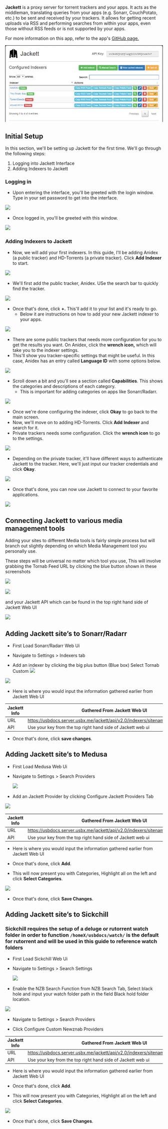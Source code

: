 **Jackett** is a proxy server for torrent trackers and your apps. It acts as the middleman, translating queries from your apps (e.g. Sonarr, CouchPotato, etc.) to be sent and received by your trackers. It allows for getting recent uploads via RSS and performing searches from within your apps, even those without RSS feeds or is not supported by your apps.

For more information on this app, refer to the app's [GitHub page.](https://github.com/Jackett/Jackett)

![](https://raw.githubusercontent.com/DyonR/docker-templates/master/Screenshots/jackettvpn/jackettvpn-mainpage.png)

## Initial Setup

In this section, we'll be setting up Jackett for the first time. We'll go through the following steps:

1. Logging into Jackett Interface
2. Adding Indexers to Jackett

### Logging in

* Upon entering the interface, you'll be greeted with the login window. Type in your set password to get into the interface.

![](https://docs.usbx.me/uploads/images/gallery/2019-10/scaled-1680-/image-1571401409335.png)

* Once logged in, you'll be greeted with this window.

![](https://docs.usbx.me/uploads/images/gallery/2019-10/scaled-1680-/image-1571401552882.png)

### Adding Indexers to Jackett

* Now, we will add your first indexers. In this guide, I'll be adding Anidex (a public tracker) and HD-Torrents (a private tracker). Click **Add** **Indexer** to start.

![](https://docs.usbx.me/uploads/images/gallery/2019-10/scaled-1680-/image-1571402361004.png)

* We'll first add the public tracker, Anidex. USe the search bar to quickly find the tracker.

![](https://docs.usbx.me/uploads/images/gallery/2019-10/scaled-1680-/image-1571402861007.png)

* Once that's done, click **+.** This'll add it to your list and it's ready to go.
    * Below it are instructions on how to add your new Jackett indexer to your apps.

![](https://docs.usbx.me/uploads/images/gallery/2019-10/scaled-1680-/image-1571402938406.png)

* There are some public trackers that needs more configuration for you to get the results you want. On Anidex, click the **wrench icon,** which will take you to the indexer settings.
* This'll show you tracker-specific settings that might be useful. In this case, Anidex has an entry called **Language ID** with some options below.

![](https://docs.usbx.me/uploads/images/gallery/2019-10/scaled-1680-/image-1571731756265.png)

* Scroll down a bit and you'll see a section called **Capabilities**. This shows the categories and descriptions of each category.
    * This is important for adding categories on apps like Sonarr/Radarr.

![](https://docs.usbx.me/uploads/images/gallery/2019-10/scaled-1680-/image-1571731827045.png)

* Once we're done configuring the indexer, click **Okay** to go back to the main screen.
* Now, we'll move on to adding HD-Torrents. Click **Add** **Indexer** and search for it.
* Private trackers needs some configuration. Click the **wrench icon** to go to the settings.

![](https://docs.usbx.me/uploads/images/gallery/2019-10/scaled-1680-/image-1571732457416.png)

* Depending on the private tracker, it'll have different ways to authenticate Jackett to the tracker. Here, we'll just input our tracker credentials and click **Okay**.

![](https://docs.usbx.me/uploads/images/gallery/2019-10/scaled-1680-/image-1571732634827.png)

* Once that's done, you can now use Jackett to connect to your favorite applications.

![](https://docs.usbx.me/uploads/images/gallery/2019-10/scaled-1680-/image-1571733144187.png)

## Connecting Jackett to various media management tools

Adding your sites to different Media tools is fairly simple process but will
branch out slightly depending on which Media Management tool you personally use.

These steps will be universal no matter which tool you use, This will involve
grabbing the Tornab Feed URL by clicking the blue button shown in these
screenshots

![](https://i.imgur.com/nVn3muP.png)

![](https://i.imgur.com/QlLxYdI.png>)

and your Jackett API which can be found in the top right hand side of Jackett
Web UI

![](https://i.imgur.com/M3jvm7X.png)

## Adding Jackett site’s to Sonarr/Radarr

-   First Load Sonarr/Radarr Web Ui

-   Navigate to Settings > Indexers tab

-   Add an indexer by clicking the big plus button (Blue box) Select Tornab
    Custom
![](https://i.imgur.com/LCfQ4GA.png)

![](https://i.imgur.com/3MkiMbL.png)


-   Here is where you would input the information gathered earlier from Jackett
    Web UI

| Jackett Info | Gathered From Jackett Web UI                                                       |
|--------------|------------------------------------------------------------------------------------|
| URL          | https://usbdocs.server.usbx.me/jackett/api/v2.0/indexers/sitename/results/torznab/ |
| API          | Use your key from the top right hand side of Jackett web ui                        |


-   Once that's done, click **save changes**.

## Adding Jackett site’s to Medusa

-   First Load Medusa Web Ui

-   Navigate to Settings > Search Providers

    ![](https://i.imgur.com/OgU088H.png)

-   Add an Jackett Provider by clicking Configure Jackett Providers Tab

![](https://i.imgur.com/6vO8VYa.png)

| Jackett Info | Gathered From Jackett Web UI                                                       |
|--------------|------------------------------------------------------------------------------------|
| URL          | https://usbdocs.server.usbx.me/jackett/api/v2.0/indexers/sitename/results/torznab/ |
| API          | Use your key from the top right hand side of Jackett web ui                        |

-   Here is where you would input the information gathered earlier from Jackett
    Web UI

-    Once that's done, click **Add**.

-   This will now present you with Categories, Highlight all on the left and
    click **Select Categories**.

![](https://i.imgur.com/0bQoiHr.png)

-   Once that's done, click **Save Changes**.

## Adding Jackett site’s to Sickchill

### Sickchill requires the setup of a deluge or rutorrent watch folder in order to function ``/homeX/usbdocs/watch/`` is the default for rutorrent and will be used in this guide to reference watch folders

-   First Load Sickchill Web Ui

-   Navigate to Settings \> Search Settings

    ![]( https://i.imgur.com/hy9yrDi.png)

-   Enable the NZB Search Function from NZB Search Tab, Select black hole and
    input your watch folder path in the field Black hold folder location.

![]( <https://i.imgur.com/9xZUDiH.png>)

-   Navigate to Settings \> Search Providers

-   Click Configure Custom Newznab Providers

| Jackett Info | Gathered From Jackett Web UI                                                       |
|--------------|------------------------------------------------------------------------------------|
| URL          | https://usbdocs.server.usbx.me/jackett/api/v2.0/indexers/sitename/results/torznab/ |
| API          | Use your key from the top right hand side of Jackett web ui                        |

-   Here is where you would input the information gathered earlier from Jackett
    Web UI

-   Once that's done, click **Add**.

-   This will now present you with Categories, Highlight all on the left and
    click **Select Categories**.

![]( https://i.imgur.com/R9WivH8.png)

-   Once that's done, click **Save Changes**.

